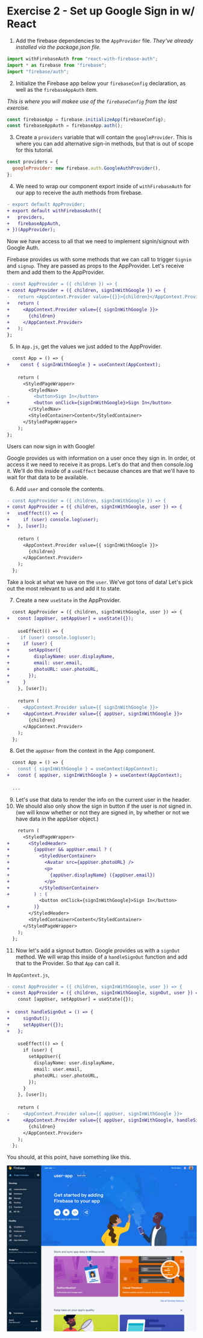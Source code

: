 # Exercise 2 - Set up Google Sign in w/ React

1. Add the firebase dependencies to the `AppProvider` file. _They've already installed via the package.json file._

```js
import withFirebaseAuth from "react-with-firebase-auth";
import * as firebase from "firebase";
import "firebase/auth";
```

2. Initialize the Firebase app below your `firebaseConfig` declaration, as well as the `firebaseAppAuth` item.

_This is where you will makee use of the `firebaseConfig` from the last exercise._

```js
const firebaseApp = firebase.initializeApp(firebaseConfig);
const firebaseAppAuth = firebaseApp.auth();
```

3. Create a `providers` variable that will contain the `googleProvider`. This is where you can add alternative sign-in methods, but that is out of scope for this tutorial.

```js
const providers = {
  googleProvider: new firebase.auth.GoogleAuthProvider(),
};
```

4. We need to wrap our component export inside of `withFirebaseAuth` for our app to receive the auth methods from firebase.

```diff
- export default AppProvider;
+ export default withFirebaseAuth({
+   providers,
+   firebaseAppAuth,
+ })(AppProvider);
```

Now we have access to all that we need to implement signin/signout with Google Auth.

Firebase provides us with some methods that we can call to trigger `Signin` and `signup`. They are passed as props to the AppProvider. Let's receive them and add them to the AppProvider.

```diff
- const AppProvider = ({ children }) => {
+ const AppProvider = ({ children, signInWithGoogle }) => {
-   return <AppContext.Provider value={{}}>{children}</AppContext.Provider>;
+   return (
+     <AppContext.Provider value={{ signInWithGoogle }}>
+       {children}
+     </AppContext.Provider>
+   );
};
```

5. In `App.js`, get the values we just added to the AppProvider.

```diff
  const App = () => {
+    const { signInWithGoogle } = useContext(AppContext);

    return (
      <StyledPageWrapper>
        <StyledNav>
-         <button>Sign In</button>
+         <button onClick={signInWithGoogle}>Sign In</button>
        </StyledNav>
        <StyledContainer>Content</StyledContainer>
      </StyledPageWrapper>
    );
};
```

Users can now sign in with Google!

Google provides us with information on a user once they sign in. In order, ot access it we need to receive it as props. Let's do that and then console.log it. We'll do this inside of a `useEffect` because chances are that we'll have to wait for that data to be available.

6. Add `user` and console the contents.

```diff
- const AppProvider = ({ children, signInWithGoogle }) => {
+ const AppProvider = ({ children, signInWithGoogle, user }) => {
+   useEffect(() => {
+     if (user) console.log(user);
+   }, [user]);

    return (
      <AppContext.Provider value={{ signInWithGoogle }}>
        {children}
      </AppContext.Provider>
    );
  };
```

Take a look at what we have on the `user`. We've got tons of data! Let's pick out the most relevant to us and add it to state.

7. Create a new `useState` in the AppProvider.

```diff
  const AppProvider = ({ children, signInWithGoogle, user }) => {
+   const [appUser, setAppUser] = useState({});

    useEffect(() => {
-    if (user) console.log(user);
+     if (user) {
+       setAppUser({
+         displayName: user.displayName,
+         email: user.email,
+         photoURL: user.photoURL,
+       });
+     }
    }, [user]);

    return (
-     <AppContext.Provider value={{ signInWithGoogle }}>
+     <AppContext.Provider value={{ appUser, signInWithGoogle }}>
        {children}
      </AppContext.Provider>
    );
  };
```

8. Get the `appUser` from the context in the App component.

```diff
  const App = () => {
-   const { signInWithGoogle } = useContext(AppContext);
+   const { appUser, signInWithGoogle } = useContext(AppContext);

  ...
```

9. Let's use that data to render the info on the current user in the header.
10. We should also only show the sign in button if the user is _not_ signed in. (we will know whether or not they are signed in, by whether or not we have data in the appUser object.)

```diff
    return (
      <StyledPageWrapper>
+       <StyledHeader>
+         {appUser && appUser.email ? (
+           <StyledUserContainer>
+             <Avatar src={appUser.photoURL} />
+             <p>
+               {appUser.displayName} ({appUser.email})
+             </p>
+           </StyledUserContainer>
+         ) : (
            <button onClick={signInWithGoogle}>Sign In</button>
+         )}
        </StyledHeader>
        <StyledContainer>Content</StyledContainer>
      </StyledPageWrapper>
    );
  };
```

11. Now let's add a signout button. Google provides us with a `signOut` method. We will wrap this inside of a `handleSignOut` function and add that to the Provider. So that `App` can call it.

In `AppContext.js`,

```diff
- const AppProvider = ({ children, signInWithGoogle, user }) => {
+ const AppProvider = ({ children, signInWithGoogle, signOut, user }) => {
    const [appUser, setAppUser] = useState({});

+  const handleSignOut = () => {
+     signOut();
+     setAppUser({});
+   };

    useEffect(() => {
      if (user) {
        setAppUser({
          displayName: user.displayName,
          email: user.email,
          photoURL: user.photoURL,
        });
      }
    }, [user]);

    return (
-     <AppContext.Provider value={{ appUser, signInWithGoogle }}>
+     <AppContext.Provider value={{ appUser, signInWithGoogle, handleSignOut }}>
        {children}
      </AppContext.Provider>
    );
  };
```

You should, at this point, have something like this.

![Auth Completed](../assets/2-enable-authentication.gif)
